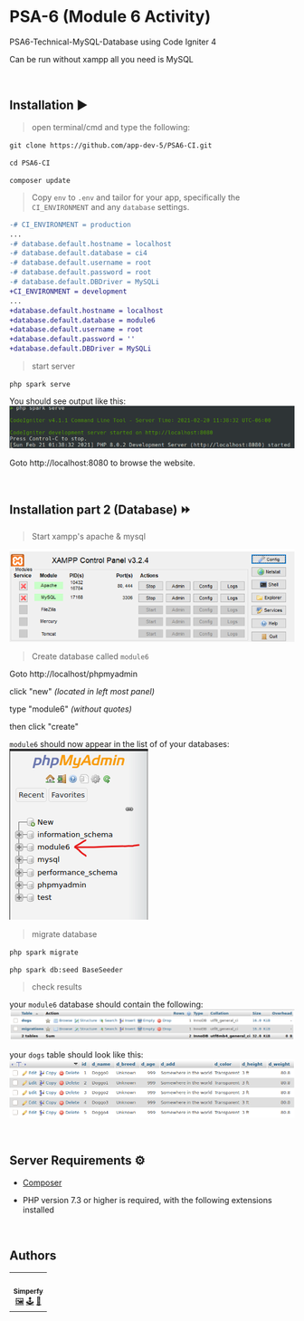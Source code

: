 # PSA-6 (Module 6 Activity)
PSA6-Technical-MySQL-Database using Code Igniter 4

Can be run without xampp all you need is MySQL

<br>

## Installation :arrow_forward:

> open terminal/cmd and type the following:

`git clone https://github.com/app-dev-5/PSA6-CI.git`

`cd PSA6-CI`

`composer update`

> Copy `env` to `.env` and tailor for your app, specifically the `CI_ENVIRONMENT` and any `database` settings.

```diff
-# CI_ENVIRONMENT = production
...
-# database.default.hostname = localhost
-# database.default.database = ci4
-# database.default.username = root
-# database.default.password = root
-# database.default.DBDriver = MySQLi
+CI_ENVIRONMENT = development
...
+database.default.hostname = localhost
+database.default.database = module6
+database.default.username = root
+database.default.password = ''
+database.default.DBDriver = MySQLi
```

> start server

`php spark serve`

You should see output like this:
![php spark serve output](docs/img/serve.png)

Goto http://localhost:8080 to browse the website.

<br>

## Installation part 2 (Database) :fast_forward:
> Start xampp's apache & mysql

![xampp output](docs/img/xampp.png)

> Create database called `module6`

Goto http://localhost/phpmyadmin

click "new" *(located in left most panel)*

type "module6" *(without quotes)*

then click "create"

`module6` should now appear in the list of of your databases:
![phpmyadmin output](docs/img/phpmyadmin.png)

> migrate database

`php spark migrate`

`php spark db:seed BaseSeeder`

> check results

your `module6` database should contain the following:
![module6 database output](docs/img/module6.png)

your `dogs` table should look like this:
![dogs table output](docs/img/dogs_table.png)

<br>

## Server Requirements :gear:

- [Composer](https://getcomposer.org/)

- PHP version 7.3 or higher is required, with the following extensions installed

<br>

## Authors

<table>
  <tr>
      <td align="center">
          <a href="https://github.com/Simperfy">
              <img src="https://github.com/Simperfy.png?size=100" width="100px;" alt=""/>
              <br/>
              <sub>
                  <b>Simperfy</b>
              </sub>
          </a>
          <br/>
          <a href="#" title="Frontend">🖼️</a>
          <a href="#" title="Backend">🕹</a>
          <a href="#" title="Documentation">📖</a>
      </td>
  </tr>
</table>